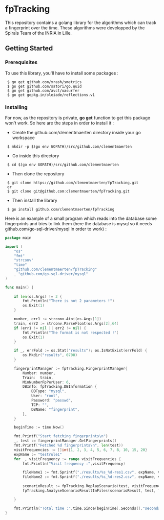 # fpTracking

This repository contains a golang library for the algorithms which can track a fingerprint over the time. These algorithms were developped by the Spirals Team of the INRIA in Lille.

## Getting Started
### Prerequisites

To use this library, you'll have to install some packages :

```
 $ go get github.com/xrash/smetrics
 $ go get github.com/satori/go.uuid
 $ go get github.com/avct/uasurfer
 $ go get gopkg.in/oleiade/reflections.v1
```

### Installing

For now, as the repository is private, **go get** function to get this package won't work. So here are the steps in order to install it :

 * Create the github.com/clementmaerten directory inside your go workspace
```
 $ mkdir -p $(go env GOPATH)/src/github.com/clementmaerten
```

 * Go inside this directory
```
 $ cd $(go env GOPATH)/src/github.com/clementmaerten
```

 * Then clone the repository
```
 $ git clone https://github.com/clementmaerten/fpTracking.git
 or
 $ git clone git@github.com:clementmaerten/fpTracking.git
```

 * Then install the library
```
 $ go install github.com/clementmaerten/fpTracking
```

Here is an example of a small program which reads into the database some fingerprints and tries to link them (here the database is mysql so it needs github.com/go-sql-driver/mysql in order to work) :

```Go
package main

import (
	"os"
	"fmt"
	"strconv"
	"time"
	"github.com/clementmaerten/fpTracking"
	_ "github.com/go-sql-driver/mysql"
)

func main() {
	
	if len(os.Args) != 3 {
		fmt.Println("There is not 2 parameters !")
		os.Exit(1)
	}

	number, err1 := strconv.Atoi(os.Args[1])
	train, err2 := strconv.ParseFloat(os.Args[2],64)
	if (err1 != nil || err2 != nil) {
		fmt.Println("The format is not respected !")
		os.Exit(1)
	}

	if _, errFold := os.Stat("results"); os.IsNotExist(errFold) {
		os.Mkdir("results", 0700)
	}

	fingerprintManager := fpTracking.FingerprintManager{
		Number: number,
		Train:  train,
		MinNumberFpPerUser: 6,
		DBInfo: fpTracking.DBInformation {
			DBType: "mysql",
			User: "root",
			Password: "passwd",
			TCP: "",
			DBName: "fingerprint",
		},
	}

	beginTime := time.Now()

	fmt.Printf("Start fetching fingerprints\n")
	_, test := fingerprintManager.GetFingerprints()
	fmt.Printf("Fetched %d fingerprints\n", len(test))
	visitFrequencies := []int{1, 2, 3, 4, 5, 6, 7, 8, 10, 15, 20}
	expName := "testrule1"
	for _, visitFrequency := range visitFrequencies {
		fmt.Println("Visit frequency :",visitFrequency)

		fileName1 := fmt.Sprintf("./results/%s_%d-res1.csv", expName, visitFrequency)
		fileName2 := fmt.Sprintf("./results/%s_%d-res2.csv", expName, visitFrequency)
		
		scenarioResult := fpTracking.ReplayScenario(test, visitFrequency, fpTracking.RuleBasedLinking)
		fpTracking.AnalyseScenarioResultInFiles(scenarioResult, test, fileName1, fileName2)

	}

	fmt.Println("Total time :",time.Since(beginTime).Seconds(),"seconds")
}

```
